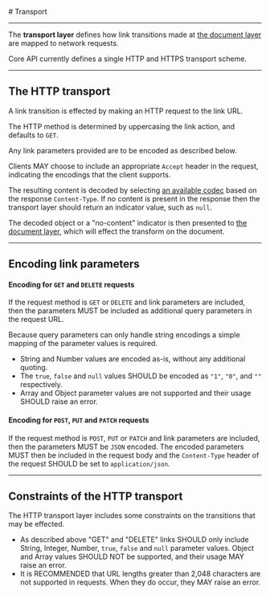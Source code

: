# Transport

---

The **transport layer** defines how link transitions made at [the document layer](document.md) are mapped to network requests.

Core API currently defines a single HTTP and HTTPS transport scheme.

---

## The HTTP transport

A link transition is effected by making an HTTP request to the link URL.

The HTTP method is determined by uppercasing the link action, and defaults to `GET`.

Any link parameters provided are to be encoded as described below.

Clients MAY choose to include an appropriate `Accept` header in the request, indicating the encodings that the client supports.

The resulting content is decoded by selecting [an available codec](encoding.md) based on the response `Content-Type`. If no content is present in the response then the transport layer should return an indicator value, such as `null`.

The decoded object or a "no-content" indicator is then presented to [the document layer](document.md), which will effect the transform on the document.

---

## Encoding link parameters

#### Encoding for `GET` and `DELETE` requests

If the request method is `GET` or `DELETE` and link parameters are included, then the parameters MUST be included as additional query parameters in the request URL.

Because query parameters can only handle string encodings a simple mapping of the parameter values is required.

* String and Number values are encoded as-is, without any additional quoting.
* The `true`, `false` and `null` values SHOULD be encoded as `"1"`, `"0"`, and `""` respectively.
* Array and Object parameter values are not supported and their usage SHOULD raise an error.

#### Encoding for `POST`, `PUT` and `PATCH` requests

If the request method is `POST`, `PUT` or `PATCH` and link parameters are included, then the parameters MUST be `JSON` encoded. The encoded parameters MUST then be included in the request body and the `Content-Type` header of the request SHOULD be set to `application/json`.

---

## Constraints of the HTTP transport

The HTTP transport layer includes some constraints on the transitions that may be effected.

* As described above "GET" and "DELETE" links SHOULD only include String, Integer, Number, `true`, `false` and `null` parameter values. Object and Array values SHOULD NOT be supported, and their usage MAY raise an error.
* It is RECOMMENDED that URL lengths greater than 2,048 characters are not supported in requests. When they do occur, they MAY raise an error.
